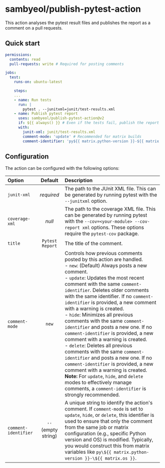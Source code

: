 # sambyeol/publish-pytest-action

This action analyses the pytest result files and publishes the report as a
comment on a pull requests.

## Quick start

```yaml
permissions:
  contents: read
  pull-requests: write # Required for posting comments

jobs:
  test:
    runs-on: ubuntu-latest

    steps:
    ...
    - name: Run tests
      run: |
        pytest . --junitxml=junit/test-results.xml
    - name: Publish pytest report
      uses: sambyeol/publish-pytest-action@v2
      if: ${{ always() }} # Even if the tests fail, publish the report
      with:
        junit-xml: junit/test-results.xml
        comment-mode: 'update' # Recommended for matrix builds
        comment-identifier: 'py${{ matrix.python-version }}-${{ matrix.os }}' # Example identifier
```

## Configuration

The action can be configured with the following options:

| Option               |       Default       | Description                                                                                                                                                                                                                                                                                                                                                                                                                                                                                                                                                                                                                                                                                                                                                                                                                                                               |
| :------------------- | :-----------------: | :------------------------------------------------------------------------------------------------------------------------------------------------------------------------------------------------------------------------------------------------------------------------------------------------------------------------------------------------------------------------------------------------------------------------------------------------------------------------------------------------------------------------------------------------------------------------------------------------------------------------------------------------------------------------------------------------------------------------------------------------------------------------------------------------------------------------------------------------------------------------ |
| `junit-xml`          |     _required_      | The path to the JUnit XML file. This can be generated by running pytest with the `--junitxml` option.                                                                                                                                                                                                                                                                                                                                                                                                                                                                                                                                                                                                                                                                                                                                                                     |
| `coverage-xml`       |       _null_        | The path to the coverage XML file. This can be generated by running pytest with the `--cov=<your-module> --cov-report xml` options. These options require the `pytest-cov` package.                                                                                                                                                                                                                                                                                                                                                                                                                                                                                                                                                                                                                                                                                       |
| `title`              |   `Pytest Report`   | The title of the comment.                                                                                                                                                                                                                                                                                                                                                                                                                                                                                                                                                                                                                                                                                                                                                                                                                                                 |
| `comment-mode`       |        `new`        | Controls how previous comments posted by this action are handled. <br/> - `new`: (Default) Always posts a new comment. <br/> - `update`: Updates the most recent comment with the same `comment-identifier`. Deletes older comments with the same identifier. If no `comment-identifier` is provided, a new comment with a warning is created. <br/> - `hide`: Minimizes all previous comments with the same `comment-identifier` and posts a new one. If no `comment-identifier` is provided, a new comment with a warning is created. <br/> - `delete`: Deletes all previous comments with the same `comment-identifier` and posts a new one. If no `comment-identifier` is provided, a new comment with a warning is created. <br/> **Note:** For `update`, `hide`, and `delete` modes to effectively manage comments, a `comment-identifier` is strongly recommended. |
| `comment-identifier` | `''` (empty string) | A unique string to identify the action's comment. If `comment-mode` is set to `update`, `hide`, or `delete`, this identifier is used to ensure that only the comment from the same job or matrix configuration (e.g., specific Python version and OS) is modified. Typically, you would construct this from matrix variables like `py\${{ matrix.python-version }}-\${{ matrix.os }}`.                                                                                                                                                                                                                                                                                                                                                                                                                                                                                    |
